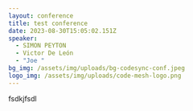 ```yaml
---
layout: conference
title: test conference
date: 2023-08-30T15:05:02.151Z
speaker:
  - SIMON PEYTON
  - Victor De León
  - "Joe "
bg_img: /assets/img/uploads/bg-codesync-conf.jpeg
logo_img: /assets/img/uploads/code-mesh-logo.png
---
```

fsdkjfsdl